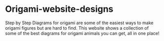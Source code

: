 # Origami-website-designs
Step by Step Diagrams for origami are some of the easiest ways to make origami figures but are hard to find. This website shows a collection of some of the best diagrams for origami animals you can get, all in one place!
